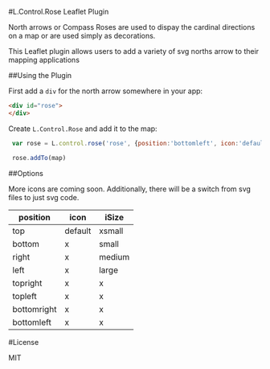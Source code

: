 #L.Control.Rose Leaflet Plugin

North arrows or Compass Roses are used to dispay the cardinal directions on a map or
are used simply as decorations.

This Leaflet plugin allows users to add a variety of svg norths arrow to their mapping applications


##Using the Plugin


First add a `div` for the north arrow somewhere in your app:

~~~~html
<div id="rose">
</div>
~~~~


 Create `L.Control.Rose` and add it to the map:

~~~~javascript
 var rose = L.control.rose('rose', {position:'bottomleft', icon:'default', iSize:'medium'});

 rose.addTo(map)
~~~~


##Options

More icons are coming soon. Additionally, there will be a switch from svg files to just svg code.


| position    | icon     | iSize  |
| ----------- | -------- | -------|
| top         | default  | xsmall |
| bottom      | x        | small  |
| right       | x        | medium |
| left        | x        | large  |
| topright    | x        | x      |  
| topleft     | x        | x      |  
| bottomright | x        | x      |
| bottomleft  | x        | x      |     


#License

MIT
